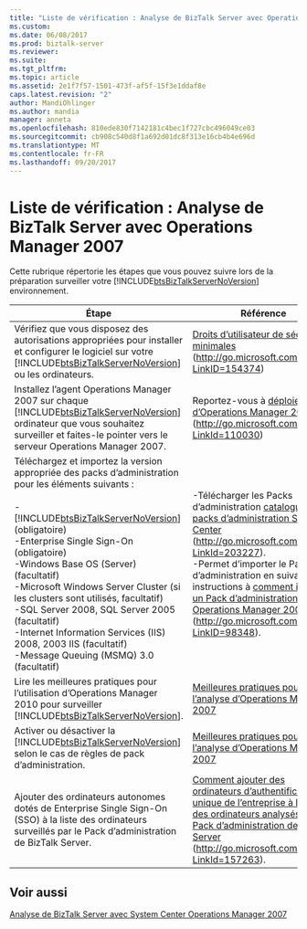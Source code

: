 ```yaml
---
title: "Liste de vérification : Analyse de BizTalk Server avec Operations Manager 2007 | Documents Microsoft"
ms.custom: 
ms.date: 06/08/2017
ms.prod: biztalk-server
ms.reviewer: 
ms.suite: 
ms.tgt_pltfrm: 
ms.topic: article
ms.assetid: 2e1f7f57-1501-473f-af5f-15f3e1ddaf8e
caps.latest.revision: "2"
author: MandiOhlinger
ms.author: mandia
manager: anneta
ms.openlocfilehash: 810ede830f7142181c4bec1f727cbc496049ce03
ms.sourcegitcommit: cb908c540d8f1a692d01dc8f313e16cb4b4e696d
ms.translationtype: MT
ms.contentlocale: fr-FR
ms.lasthandoff: 09/20/2017
---
```

# <a name="checklist-monitoring-biztalk-server-with-operations-manager-2007"></a>Liste de vérification : Analyse de BizTalk Server avec Operations Manager 2007
Cette rubrique répertorie les étapes que vous pouvez suivre lors de la préparation surveiller votre [!INCLUDE[btsBizTalkServerNoVersion](../includes/btsbiztalkservernoversion-md.md)] environnement.  
  
|Étape|Référence|  
|----------|---------------|  
|Vérifiez que vous disposez des autorisations appropriées pour installer et configurer le logiciel sur votre [!INCLUDE[btsBizTalkServerNoVersion](../includes/btsbiztalkservernoversion-md.md)] ou les ordinateurs.|[Droits d’utilisateur de sécurité minimales](http://go.microsoft.com/fwlink/?LinkID=154374) (http://go.microsoft.com/fwlink/?LinkID=154374)|  
|Installez l’agent Operations Manager 2007 sur chaque [!INCLUDE[btsBizTalkServerNoVersion](../includes/btsbiztalkservernoversion-md.md)] ordinateur que vous souhaitez surveiller et faites-le pointer vers le serveur Operations Manager 2007.|Reportez-vous à [déploiement d’Operations Manager 2007](http://go.microsoft.com/fwlink/?LinkId=110030) (http://go.microsoft.com/fwlink/?LinkId=110030)|  
|Téléchargez et importez la version appropriée des packs d’administration pour les éléments suivants :<br /><br /> -   [!INCLUDE[btsBizTalkServerNoVersion](../includes/btsbiztalkservernoversion-md.md)](obligatoire)<br />-Enterprise Single Sign-On (obligatoire)<br />-Windows Base OS (Server) (facultatif)<br />-Microsoft Windows Server Cluster (si les clusters sont utilisés, facultatif)<br />-SQL Server 2008, SQL Server 2005 (facultatif)<br />-Internet Information Services (IIS) 2008, 2003 IIS (facultatif)<br />-Message Queuing (MSMQ) 3.0 (facultatif)|-Télécharger les Packs d’administration [catalogue des packs d’administration System Center](http://go.microsoft.com/fwlink/?LinkId=203227) (http://go.microsoft.com/fwlink/?LinkId=203227).<br />-Permet d’importer le Pack d’administration en suivant les instructions à [comment importer un Pack d’administration dans Operations Manager 2007](http://go.microsoft.com/fwlink/?LinkID=98348) (http://go.microsoft.com/fwlink/?LinkID=98348).|  
|Lire les meilleures pratiques pour l’utilisation d’Operations Manager 2010 pour surveiller [!INCLUDE[btsBizTalkServerNoVersion](../includes/btsbiztalkservernoversion-md.md)].|[Meilleures pratiques pour l’analyse d’Operations Manager 2007](../technical-guides/best-practices-for-monitoring-with-operations-manager-2007.md)|  
|Activer ou désactiver la [!INCLUDE[btsBizTalkServerNoVersion](../includes/btsbiztalkservernoversion-md.md)] selon le cas de règles de pack d’administration.|[Meilleures pratiques pour l’analyse d’Operations Manager 2007](../technical-guides/best-practices-for-monitoring-with-operations-manager-2007.md)|  
|Ajouter des ordinateurs autonomes dotés de Enterprise Single Sign-On (SSO) à la liste des ordinateurs surveillés par le Pack d’administration de BizTalk Server.|[Comment ajouter des ordinateurs d’authentification unique de l’entreprise à la liste des ordinateurs analysés par le Pack d’administration de BizTalk Server](http://go.microsoft.com/fwlink/?LinkId=157263) (http://go.microsoft.com/fwlink/?LinkId=157263).|  
  
## <a name="see-also"></a>Voir aussi  
 [Analyse de BizTalk Server avec System Center Operations Manager 2007](../technical-guides/monitoring-biztalk-server-with-system-center-operations-manager-2007.md)